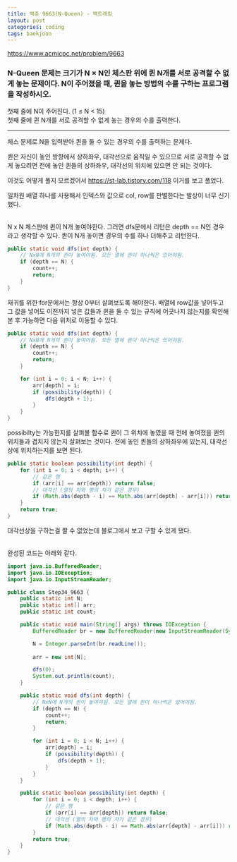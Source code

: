 ```yaml
---
title: 백준 9663(N-Queen) - 백트래킹
layout: post
categories: coding
tags: baekjoon
---
```

<https://www.acmicpc.net/problem/9663>
### N-Queen 문제는 크기가 N × N인 체스판 위에 퀸 N개를 서로 공격할 수 없게 놓는 문제이다. N이 주어졌을 때, 퀸을 놓는 방법의 수를 구하는 프로그램을 작성하시오.
첫째 줄에 N이 주어진다. (1 ≤ N < 15)    
첫째 줄에 퀸 N개를 서로 공격할 수 없게 놓는 경우의 수를 출력한다.    
<hr>
체스 문제로 N을 입력받아 퀸을 둘 수 있는 경우의 수를 출력하는 문제다.    

퀸은 자신이 놓인 방향에서 상하좌우, 대각선으로 움직일 수 있으므로 서로 공격할 수 없게 놓으려면 전에 놓인 퀸들의 상하좌우, 대각선의 위치에 있으면 안 되는 것이다.    

이것도 어떻게 풀지 모르겠어서 <https://st-lab.tistory.com/118> 이거를 보고 풀었다.    

일차원 배열 하나를 사용해서 인덱스와 값으로 col, row를 판별한다는 발상이 너무 신기했다.    
<br>

N x N 체스판에 퀸이 N개 놓여야한다. 그러면 dfs문에서 리턴은 depth == N인 경우라고 생각할 수 있다. 퀸이 N개 놓이면 경우의 수를 하나 더해주고 리턴한다.    

```java
public static void dfs(int depth) {
    // NxN에 N개의 퀸이 놓여야됨. 모든 열에 퀸이 하나씩은 있어야됨.
    if (depth == N) {
        count++;
        return;
    }
}
```

재귀를 위한 for문에서는 항상 0부터 살펴보도록 해야한다. 배열에 row값을 넣어두고 그 값을 넣어도 이전까지 넣은 값들과 퀸을 둘 수 있는 규칙에 어긋나지 않는지를 확인해 본 후 가능하면 다음 위치로 이동할 수 있다.    

```java
public static void dfs(int depth) {
    // NxN에 N개의 퀸이 놓여야됨. 모든 열에 퀸이 하나씩은 있어야됨.
    if (depth == N) {
        count++;
        return;
    }

    for (int i = 0; i < N; i++) {
        arr[depth] = i;
        if (possibility(depth)) {
            dfs(depth + 1);
        }
    }
}
```

possibilty는 가능한지를 살펴볼 함수로 퀸이 그 위치에 놓였을 때 전에 놓여졌을 퀸의 위치들과 겹치지 않는지 살펴보는 것이다. 전에 놓인 퀸들의 상하좌우에 있는지, 대각선상에 위치하는지를 보면 된다.    

```java
public static boolean possibility(int depth) {
    for (int i = 0; i < depth; i++) {
        // 같은 행
        if (arr[i] == arr[depth]) return false;
        // 대각선 (열의 차와 행의 차가 같은 경우)
        if (Math.abs(depth - i) == Math.abs(arr[depth] - arr[i])) return false;
    }
    return true;
}
```
대각선상을 구하는걸 짤 수 없었는데 블로그에서 보고 구할 수 있게 됐다.    
<br>

완성된 코드는 아래와 같다.    

```java
import java.io.BufferedReader;
import java.io.IOException;
import java.io.InputStreamReader;

public class Step34_9663 {
    public static int N;
    public static int[] arr;
    public static int count;

    public static void main(String[] args) throws IOException {
        BufferedReader br = new BufferedReader(new InputStreamReader(System.in));

        N = Integer.parseInt(br.readLine());
        
        arr = new int[N];

        dfs(0);        
        System.out.println(count);
    }

    public static void dfs(int depth) {
        // NxN에 N개의 퀸이 놓여야됨. 모든 열에 퀸이 하나씩은 있어야됨.
        if (depth == N) {
            count++;
            return;
        }

        for (int i = 0; i < N; i++) {
            arr[depth] = i;
            if (possibility(depth)) {
                dfs(depth + 1);
            }
        }
    }

    public static boolean possibility(int depth) {
        for (int i = 0; i < depth; i++) {
            // 같은 행
            if (arr[i] == arr[depth]) return false;
            // 대각선 (열의 차와 행의 차가 같은 경우)
            if (Math.abs(depth - i) == Math.abs(arr[depth] - arr[i])) return false;
        }
        return true;
    }
}
```    
